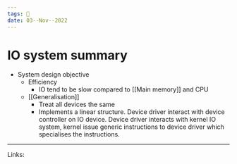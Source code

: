 ```yaml
---
tags: 🌱
date: 03--Nov--2022
---
```


# IO system summary

- System design objective
    - Efficiency
        - IO tend to be slow compared to [[Main memory]] and CPU
    - [[Generalisation]]
        - Treat all devices the same
        - Implements a linear structure. Device driver interact with device controller on IO device. Device driver interacts with kernel IO system, kernel issue generic instructions to device driver which specialises the instructions.

---
Links: 